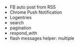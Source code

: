 - FB auto post from RSS
- Chrome Push Notification
- Logentries
- search
- pagination
- respond_with
- flash messages helper: multiple 
